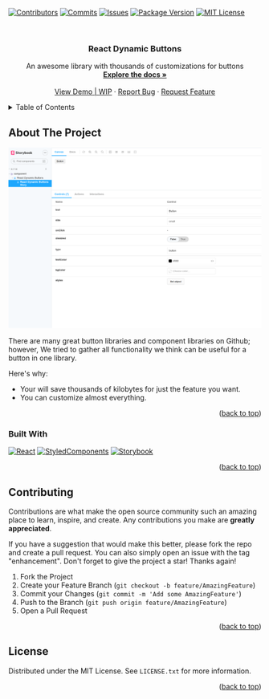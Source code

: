 <a name="readme-top"></a>

<!-- PROJECT SHIELDS -->
<!--
*** I'm using markdown "reference style" links for readability.
*** Reference links are enclosed in brackets [ ] instead of parentheses ( ).
*** See the bottom of this document for the declaration of the reference variables
*** for contributors-url, forks-url, etc. This is an optional, concise syntax you may use.
*** https://www.markdownguide.org/basic-syntax/#reference-style-links
-->

[![Contributors][contributors-shield]][contributors-url]
[![Commits][commits-shield]][commits-url]
[![Issues][issues-shield]][issues-url]
[![Package Version][version-shield]][version-url]
[![MIT License][license-shield]][license-url]

<!-- PROJECT LOGO -->
<br />
<div align="center">

  <h3 align="center">React Dynamic Buttons</h3>

  <p align="center">
    An awesome library with thousands of customizations for buttons 
    <br />
    <a href="https://github.com/nachorsanz/react-dynamic-buttons"><strong>Explore the docs »</strong></a>
    <br />
    <br />
    <a href="https://react-dynamic-buttons-csvc86yns-nachorsanz.vercel.app">View Demo | WIP</a>
    ·
    <a href="https://github.com/nachorsanz/react-dynamic-buttons/issues">Report Bug</a>
    ·
    <a href="https://github.com/nachorsanz/react-dynamic-buttons/issues">Request Feature</a>
  </p>
</div>

<!-- TABLE OF CONTENTS -->
<details>
  <summary>Table of Contents</summary>
  <ol>
    <li>
      <a href="#about-the-project">About The Project</a>
      <ul>
        <li><a href="#built-with">Built With</a></li>
      </ul>
    </li>
    <!--<li>
      <a href="#getting-started">Getting Started</a>
      <ul>
        <li><a href="#prerequisites">Prerequisites</a></li>
        <li><a href="#installation">Installation</a></li>
      </ul>
    </li>
    <li><a href="#usage">Usage</a></li>
    <li><a href="#roadmap">Roadmap</a></li>-->
    <li><a href="#contributing">Contributing</a></li>
    <li><a href="#license">License</a></li>
    <!--<li><a href="#contact">Contact</a></li>
    <li><a href="#acknowledgments">Acknowledgments</a></li>-->
  </ol>
</details>

<!-- ABOUT THE PROJECT -->

## About The Project

[![Product Name Screen Shot][product-screenshot]](https://example.com)

There are many great button libraries and component libraries on Github; however, We tried to gather all functionality we think can be useful for a button in one library.

Here's why:

- Your will save thousands of kilobytes for just the feature you want.
- You can customize almost everything.

<p align="right">(<a href="#readme-top">back to top</a>)</p>

### Built With

[![React][react.js]][react-url]
[![StyledComponents][styledcomponents]][styledcomponents-url]
[![Storybook][storybook]][storybook-url]

<p align="right">(<a href="#readme-top">back to top</a>)</p>

<!-- CONTRIBUTING -->

## Contributing

Contributions are what make the open source community such an amazing place to learn, inspire, and create. Any contributions you make are **greatly appreciated**.

If you have a suggestion that would make this better, please fork the repo and create a pull request. You can also simply open an issue with the tag "enhancement".
Don't forget to give the project a star! Thanks again!

1. Fork the Project
2. Create your Feature Branch (`git checkout -b feature/AmazingFeature`)
3. Commit your Changes (`git commit -m 'Add some AmazingFeature'`)
4. Push to the Branch (`git push origin feature/AmazingFeature`)
5. Open a Pull Request

<p align="right">(<a href="#readme-top">back to top</a>)</p>

<!-- LICENSE -->

## License

Distributed under the MIT License. See `LICENSE.txt` for more information.

<p align="right">(<a href="#readme-top">back to top</a>)</p>

<!-- MARKDOWN LINKS & IMAGES -->
<!-- https://www.markdownguide.org/basic-syntax/#reference-style-links -->

[contributors-shield]: https://img.shields.io/github/contributors/nachorsanz/react-dynamic-buttons?style=for-the-badge
[contributors-url]: https://github.com/nachorsanz/react-dynamic-buttons/graphs/contributors
[commits-shield]: https://img.shields.io/github/commit-activity/m/nachorsanz/react-dynamic-buttons?style=for-the-badge
[commits-url]: https://github.com/bshgroup/product-app/commits/main
[issues-shield]: https://img.shields.io/github/issues/nachorsanz/react-dynamic-buttons?style=for-the-badge
[issues-url]: https://github.com/nachorsanz/react-dynamic-buttons/issues
[license-shield]: https://img.shields.io/github/license/nachorsanz/react-dynamic-buttons?style=for-the-badge
[license-url]: https://github.com/nachorsanz/react-dynamic-buttons/blob/main/LICENSE.txt
[version-shield]: https://img.shields.io/github/package-json/v/nachorsanz/react-dynamic-buttons?style=for-the-badge
[version-url]: https://github.com/nachorsanz/react-dynamic-buttons/blob/main/package.json
[product-screenshot]: images/screenshot.png
[storybook]: https://img.shields.io/badge/Storybook-20232A?style=for-the-badge&logo=storybook&logoColor=FF4785
[storybook-url]: https://storybook.js.org/
[styledcomponents]: https://img.shields.io/badge/StyledComponents-20232A?style=for-the-badge&logo=styled-components&logoColor=DB7093
[styledcomponents-url]: https://styled-components.com/
[react.js]: https://img.shields.io/badge/React-20232A?style=for-the-badge&logo=react&logoColor=61DAFB
[react-url]: https://reactjs.org/
[vue.js]: https://img.shields.io/badge/Vue.js-35495E?style=for-the-badge&logo=vuedotjs&logoColor=4FC08D
[vue-url]: https://vuejs.org/
[angular.io]: https://img.shields.io/badge/Angular-DD0031?style=for-the-badge&logo=angular&logoColor=white
[angular-url]: https://angular.io/
[svelte.dev]: https://img.shields.io/badge/Svelte-4A4A55?style=for-the-badge&logo=svelte&logoColor=FF3E00
[svelte-url]: https://svelte.dev/
[laravel.com]: https://img.shields.io/badge/Laravel-FF2D20?style=for-the-badge&logo=laravel&logoColor=white
[laravel-url]: https://laravel.com
[bootstrap.com]: https://img.shields.io/badge/Bootstrap-563D7C?style=for-the-badge&logo=bootstrap&logoColor=white
[bootstrap-url]: https://getbootstrap.com
[jquery.com]: https://img.shields.io/badge/jQuery-0769AD?style=for-the-badge&logo=jquery&logoColor=white
[jquery-url]: https://jquery.com
